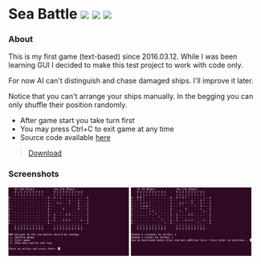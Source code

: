 # Sea Battle <img src="https://img.shields.io/badge/release-v0.8.0-green.svg?style=flat"> <img src="https://img.shields.io/badge/license-MIT-blue.svg?style=flat"> <img src="https://img.shields.io/badge/python-v3.6-blue.svg?style=flat">

### About
This is my first game (text-based) since 2016.03.12. While I was been learning GUI I decided to make this test project to work with code only.

For now AI can't distinguish and chase damaged ships. I'll improve it later.

Notice that you can't arrange your ships manually. In the begging you can only shuffle their position randomly.

- After game start you take turn first
- You may press Ctrl+C to exit game at any time
- Source code available [here](https://github.com/aunmag/sea-battle/)

> [Download](https://github.com/Aunmag/sea-battle/releases/)

### Screenshots
<img src="https://github.com/Aunmag/sea-battle/blob/update/screenshots/Sea%20Battle%20v0.8.0%20screenshot%201.png" width="240">
<img src="https://github.com/Aunmag/sea-battle/blob/update/screenshots/Sea%20Battle%20v0.8.0%20screenshot%202.png" width="240">
